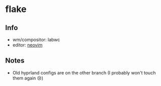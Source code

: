 # flake

## Info

- wm/compositor: labwc
- editor: [neovim](https://github.com/kewin-y/nvim-kewin)

## Notes

- Old hyprland configs are on the other branch (I probably won't touch them again 😢)
